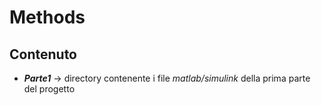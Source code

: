 # Methods

## Contenuto

- ***Parte1*** -> directory contenente i file *matlab/simulink* della prima parte del progetto